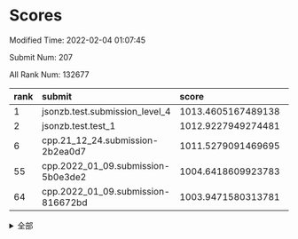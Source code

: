 # Scores

Modified Time: 2022-02-04 01:07:45

Submit Num: 207

All Rank Num: 132677

| rank |               submit               |       score        |       sigma        | pk_num |
| :--- | :--------------------------------- | :----------------- | :----------------- | :----- |
| 1    | jsonzb.test.submission_level_4     | 1013.4605167489138 | 0.7937341369016891 | 2564   |
| 2    | jsonzb.test.test_1                 | 1012.9227949274481 | 0.8020989085469977 | 2565   |
| 6    | cpp.21_12_24.submission-2b2ea0d7   | 1011.5279091469695 | 0.8079033142709839 | 2566   |
| 55   | cpp.2022_01_09.submission-5b0e3de2 | 1004.6418609923783 | 0.7128059371870016 | 2572   |
| 64   | cpp.2022_01_09.submission-816672bd | 1003.9471580313781 | 0.7124187385049305 | 2558   |


<details>
<summary>全部</summary>

| rank |                 submit                 |       score        |       sigma        | pk_num |
| :--- | :------------------------------------- | :----------------- | :----------------- | :----- |
| 1    | jsonzb.test.submission_level_4         | 1013.4605167489138 | 0.7937341369016891 | 2564   |
| 2    | jsonzb.test.test_1                     | 1012.9227949274481 | 0.8020989085469977 | 2565   |
| 3    | gobigger.level_3.submission_level_3_18 | 1012.3255548436232 | 0.7950733447766527 | 2562   |
| 4    | gobigger.level_3.submission_level_3_14 | 1012.1736681949859 | 0.7578980919232291 | 2566   |
| 5    | gobigger.level_3.submission_level_3_3  | 1011.6099141118796 | 0.7654616768742037 | 2571   |
| 6    | cpp.21_12_24.submission-2b2ea0d7       | 1011.5279091469695 | 0.8079033142709839 | 2566   |
| 7    | gobigger.level_3.submission_level_3_37 | 1011.3192947116336 | 0.7682480466279401 | 2560   |
| 8    | gobigger.level_3.submission_level_3_26 | 1011.1666869824103 | 0.7879023576617294 | 2561   |
| 9    | gobigger.level_3.submission_level_3_48 | 1011.1181141207586 | 0.7473706345331649 | 2561   |
| 10   | gobigger.level_3.submission_level_3_25 | 1011.0600098899565 | 0.7765790756681481 | 2563   |
| 11   | gobigger.level_3.submission_level_3_38 | 1011.0507003848807 | 0.7579493296391923 | 2562   |
| 12   | gobigger.level_3.submission_level_3_49 | 1011.0233052532058 | 0.7883267645245594 | 2560   |
| 13   | gobigger.level_3.submission_level_3_6  | 1010.9465311964805 | 0.7623124908925245 | 2569   |
| 14   | gobigger.level_3.submission_level_3_35 | 1010.9024732675686 | 0.7616535356025714 | 2568   |
| 15   | gobigger.level_3.submission_level_3_16 | 1010.8803888263085 | 0.7718523822717426 | 2568   |
| 16   | gobigger.level_3.submission_level_3_15 | 1010.7064465665139 | 0.7624544072647693 | 2563   |
| 17   | gobigger.level_3.submission_level_3_41 | 1010.6225198628658 | 0.7624653914602695 | 2565   |
| 18   | gobigger.level_3.submission_level_3_20 | 1010.5620969875148 | 0.7646842727321336 | 2561   |
| 19   | gobigger.level_3.submission_level_3_10 | 1010.5331926732276 | 0.7518203527821816 | 2567   |
| 20   | gobigger.level_3.submission_level_3_32 | 1010.5086849006537 | 0.7520488240967498 | 2565   |
| 21   | gobigger.level_3.submission_level_3_44 | 1010.3946248867541 | 0.7779491683176932 | 2564   |
| 22   | gobigger.level_3.submission_level_3_0  | 1010.3602308781044 | 0.7502206469193514 | 2561   |
| 23   | gobigger.level_3.submission_level_3_34 | 1010.3392646096987 | 0.769415592575961  | 2564   |
| 24   | gobigger.level_3.submission_level_3_24 | 1010.338963424735  | 0.7728400676135586 | 2557   |
| 25   | gobigger.level_3.submission_level_3_29 | 1010.1333006856985 | 0.742214871918569  | 2562   |
| 26   | gobigger.level_3.submission_level_3_7  | 1010.1226385777476 | 0.7698003719757734 | 2563   |
| 27   | gobigger.level_3.submission_level_3_28 | 1010.0357489285403 | 0.7594546070925491 | 2561   |
| 28   | gobigger.level_3.submission_level_3_1  | 1009.9928690718104 | 0.743819896240703  | 2563   |
| 29   | gobigger.level_3.submission_level_3_40 | 1009.950895727776  | 0.759169713099038  | 2566   |
| 30   | gobigger.level_3.submission_level_3_11 | 1009.9285629972002 | 0.7534608585187799 | 2563   |
| 31   | gobigger.level_3.submission_level_3_31 | 1009.8509583388827 | 0.7657992790660159 | 2562   |
| 32   | gobigger.level_3.submission_level_3_36 | 1009.7621062348791 | 0.7588569420542133 | 2564   |
| 33   | gobigger.level_3.submission_level_3_30 | 1009.737118768243  | 0.7358295927749396 | 2558   |
| 34   | gobigger.level_3.submission_level_3_33 | 1009.6773421079283 | 0.7695566661081357 | 2566   |
| 35   | gobigger.level_3.submission_level_3_4  | 1009.6305151665982 | 0.7604388463498025 | 2562   |
| 36   | gobigger.level_3.submission_level_3_13 | 1009.606883565398  | 0.7641486190939977 | 2566   |
| 37   | gobigger.level_3.submission_level_3_21 | 1009.5124930872314 | 0.7476551574742645 | 2566   |
| 38   | gobigger.level_3.submission_level_3_43 | 1009.3482362965368 | 0.7389243967848032 | 2565   |
| 39   | gobigger.level_3.submission_level_3_46 | 1009.3399659228875 | 0.7460162561470256 | 2566   |
| 40   | gobigger.level_3.submission_level_3_8  | 1009.3301804696164 | 0.7411349429798058 | 2564   |
| 41   | gobigger.level_3.submission_level_3_19 | 1009.3159669480929 | 0.7542608406055031 | 2560   |
| 42   | gobigger.level_3.submission_level_3_9  | 1009.3127634636938 | 0.7752129683875298 | 2559   |
| 43   | gobigger.level_3.submission_level_3_2  | 1009.2974716108926 | 0.7659536437379111 | 2561   |
| 44   | gobigger.level_3.submission_level_3_12 | 1009.2372011401721 | 0.7453970017847622 | 2566   |
| 45   | gobigger.level_3.submission_level_3_45 | 1009.2172116220709 | 0.7483964886949485 | 2569   |
| 46   | gobigger.level_3.submission_level_3_27 | 1009.0820305213095 | 0.7551809119932071 | 2562   |
| 47   | gobigger.level_3.submission_level_3_17 | 1009.0798640786143 | 0.7500932036445207 | 2562   |
| 48   | gobigger.level_3.submission_level_3_39 | 1009.0547980190231 | 0.7411059426572556 | 2563   |
| 49   | gobigger.level_3.submission_level_3_22 | 1008.9441407560461 | 0.753243528117357  | 2568   |
| 50   | gobigger.level_3.submission_level_3_47 | 1008.9105179178388 | 0.749765715781226  | 2562   |
| 51   | gobigger.level_3.submission_level_3_5  | 1008.5927236448433 | 0.7430194931817948 | 2562   |
| 52   | gobigger.level_3.submission_level_3_23 | 1008.3680690689438 | 0.7484469997247275 | 2566   |
| 53   | gobigger.level_3.submission_level_3_42 | 1008.2005221960219 | 0.7490877608196193 | 2565   |
| 54   | gobigger.level_1.submission_level_1_32 | 1004.7400682468606 | 0.7172738237004954 | 2566   |
| 55   | cpp.2022_01_09.submission-5b0e3de2     | 1004.6418609923783 | 0.7128059371870016 | 2572   |
| 56   | gobigger.level_1.submission_level_1_38 | 1004.3960433232141 | 0.713653732101595  | 2563   |
| 57   | gobigger.level_1.submission_level_1_12 | 1004.3834175177103 | 0.7169842730331647 | 2564   |
| 58   | gobigger.level_1.submission_level_1_20 | 1004.3603455318747 | 0.7257740092719946 | 2564   |
| 59   | gobigger.level_1.submission_level_1_45 | 1004.2532026231198 | 0.7285870378727026 | 2564   |
| 60   | gobigger.level_1.submission_level_1_18 | 1004.203260627638  | 0.7255448130926531 | 2565   |
| 61   | gobigger.level_1.submission_level_1_48 | 1004.1983529204101 | 0.7156044472194667 | 2564   |
| 62   | gobigger.level_1.submission_level_1_43 | 1004.0760054800569 | 0.7243257247631726 | 2562   |
| 63   | gobigger.level_1.submission_level_1_14 | 1003.9820550519034 | 0.721067375629953  | 2565   |
| 64   | cpp.2022_01_09.submission-816672bd     | 1003.9471580313781 | 0.7124187385049305 | 2558   |
| 65   | gobigger.level_1.submission_level_1_40 | 1003.9100504419224 | 0.7354574671004221 | 2566   |
| 66   | gobigger.level_1.submission_level_1_7  | 1003.8274449329039 | 0.7128271077008275 | 2561   |
| 67   | gobigger.level_1.submission_level_1_39 | 1003.8140731648061 | 0.71648169688829   | 2562   |
| 68   | gobigger.level_1.submission_level_1_8  | 1003.7991169602817 | 0.7261029563229463 | 2566   |
| 69   | gobigger.level_1.submission_level_1_9  | 1003.776910542323  | 0.7173247454772533 | 2567   |
| 70   | gobigger.level_1.submission_level_1_33 | 1003.7118833920109 | 0.7123214445085976 | 2563   |
| 71   | gobigger.level_1.submission_level_1_15 | 1003.6101638545423 | 0.7250362005181645 | 2561   |
| 72   | gobigger.level_1.submission_level_1_4  | 1003.5922814539542 | 0.7114331840976493 | 2564   |
| 73   | gobigger.level_1.submission_level_1_6  | 1003.5555242886335 | 0.7210430538153232 | 2564   |
| 74   | gobigger.level_1.submission_level_1_21 | 1003.444069842712  | 0.718368785876861  | 2562   |
| 75   | gobigger.level_1.submission_level_1_13 | 1003.4382574111631 | 0.7066613495461365 | 2564   |
| 76   | gobigger.level_1.submission_level_1_47 | 1003.3501186370842 | 0.712599833917002  | 2559   |
| 77   | gobigger.level_1.submission_level_1_1  | 1003.3371385281604 | 0.7083812838234358 | 2566   |
| 78   | gobigger.level_1.submission_level_1_25 | 1003.3351765636099 | 0.7088614661915612 | 2558   |
| 79   | gobigger.level_1.submission_level_1_41 | 1003.3220393193809 | 0.7148204413355189 | 2561   |
| 80   | gobigger.level_1.submission_level_1_26 | 1003.2598573497996 | 0.7084548525414235 | 2559   |
| 81   | gobigger.level_1.submission_level_1_27 | 1003.22921699887   | 0.7086379155648863 | 2567   |
| 82   | gobigger.level_1.submission_level_1_35 | 1003.1970749204518 | 0.7274162401866026 | 2560   |
| 83   | gobigger.level_1.submission_level_1_11 | 1003.1703463904216 | 0.7051339255486674 | 2555   |
| 84   | gobigger.level_1.submission_level_1_5  | 1003.13823736566   | 0.715966425158969  | 2565   |
| 85   | gobigger.level_1.submission_level_1_3  | 1003.0941132664738 | 0.7152044299969824 | 2562   |
| 86   | gobigger.level_1.submission_level_1_49 | 1003.0840874390899 | 0.7329547083204726 | 2568   |
| 87   | gobigger.level_1.submission_level_1_16 | 1003.0260939515883 | 0.7109879184527084 | 2570   |
| 88   | gobigger.level_1.submission_level_1_36 | 1002.972674017499  | 0.7051121942122642 | 2562   |
| 89   | gobigger.level_1.submission_level_1_19 | 1002.9609637930214 | 0.7135533623772802 | 2563   |
| 90   | gobigger.level_1.submission_level_1_46 | 1002.9279101690233 | 0.716509887442833  | 2562   |
| 91   | gobigger.level_1.submission_level_1_31 | 1002.9034809875908 | 0.7053319334812886 | 2561   |
| 92   | gobigger.level_1.submission_level_1_23 | 1002.7263093491525 | 0.716014525186714  | 2565   |
| 93   | gobigger.level_1.submission_level_1_28 | 1002.7147383531075 | 0.716362669923908  | 2566   |
| 94   | gobigger.level_1.submission_level_1_24 | 1002.5526258348485 | 0.7176202353593575 | 2567   |
| 95   | gobigger.level_1.submission_level_1_10 | 1002.5112168540721 | 0.7108771483831128 | 2565   |
| 96   | gobigger.level_1.submission_level_1_44 | 1002.5078734084468 | 0.7221621675001813 | 2565   |
| 97   | gobigger.level_1.submission_level_1_37 | 1002.4937316055979 | 0.7161046774214983 | 2564   |
| 98   | gobigger.level_1.submission_level_1_29 | 1002.4662031823713 | 0.7196898912314877 | 2559   |
| 99   | gobigger.level_1.submission_level_1_30 | 1002.4655276777629 | 0.7183589805648984 | 2562   |
| 100  | gobigger.level_1.submission_level_1_42 | 1002.4557377459431 | 0.7143597658257389 | 2572   |
| 101  | gobigger.level_1.submission_level_1_17 | 1002.4269966391931 | 0.7065079885120622 | 2566   |
| 102  | gobigger.level_1.submission_level_1_2  | 1002.2026408755374 | 0.7076530167484256 | 2568   |
| 103  | gobigger.level_1.submission_level_1_22 | 1001.9705149299226 | 0.7175935768387924 | 2563   |
| 104  | gobigger.level_1.submission_level_1_0  | 1001.7934391003357 | 0.7065048463742262 | 2562   |
| 105  | gobigger.level_1.submission_level_1_34 | 1001.7072578701324 | 0.7078603285953812 | 2566   |
| 106  | gobigger.random.submission_random_7    | 998.4228820969428  | 0.6943532722013811 | 2564   |
| 107  | gobigger.random.submission_random_25   | 996.8794937217799  | 0.7151675583925776 | 2565   |
| 108  | gobigger.random.submission_random_1    | 996.8673492271319  | 0.7135076758858924 | 2560   |
| 109  | gobigger.random.submission_random_18   | 996.7328410952172  | 0.7061490559387422 | 2559   |
| 110  | gobigger.random.submission_random_19   | 996.6074789094164  | 0.7000387472371656 | 2562   |
| 111  | gobigger.random.submission_random_6    | 996.5832405428993  | 0.7072016057128391 | 2566   |
| 112  | gobigger.random.submission_random_10   | 996.4406622422297  | 0.7027053183976091 | 2564   |
| 113  | gobigger.random.submission_random_24   | 996.412280773867   | 0.706064501127342  | 2562   |
| 114  | gobigger.random.submission_random_20   | 996.3966684928661  | 0.701757702721868  | 2566   |
| 115  | gobigger.random.submission_random_36   | 996.37444202505    | 0.7014589266768817 | 2560   |
| 116  | gobigger.random.submission_random_2    | 996.3635624367552  | 0.7034180991140271 | 2565   |
| 117  | gobigger.random.submission_random_42   | 996.3382962707425  | 0.7139505228528464 | 2568   |
| 118  | gobigger.random.submission_random_3    | 996.3367944444269  | 0.7033588518849011 | 2563   |
| 119  | gobigger.random.submission_random_5    | 996.3141869687913  | 0.7101108462328619 | 2566   |
| 120  | gobigger.random.submission_random_37   | 996.3081970108506  | 0.7143188579595171 | 2563   |
| 121  | gobigger.random.submission_random_30   | 996.2662098783464  | 0.7168194930915125 | 2557   |
| 122  | gobigger.random.submission_random_34   | 996.2434038373522  | 0.7011718430680383 | 2569   |
| 123  | gobigger.random.submission_random_32   | 996.2377940578174  | 0.7111638122219026 | 2565   |
| 124  | gobigger.random.submission_random_39   | 996.2007913477523  | 0.7140935485001985 | 2560   |
| 125  | gobigger.random.submission_random_0    | 996.0973517139429  | 0.7268703280367551 | 2560   |
| 126  | gobigger.random.submission_random_47   | 996.0934069694569  | 0.7126845021445353 | 2564   |
| 127  | gobigger.random.submission_random_8    | 996.0299574720286  | 0.7040653233441851 | 2566   |
| 128  | gobigger.random.submission_random_16   | 996.0054849464401  | 0.7084344509908602 | 2563   |
| 129  | gobigger.random.submission_random_38   | 996.0021262965297  | 0.7027212155725413 | 2564   |
| 130  | gobigger.random.submission_random_35   | 995.9673080027261  | 0.7107401348920336 | 2566   |
| 131  | gobigger.random.submission_random_14   | 995.9358663249643  | 0.715593624046885  | 2563   |
| 132  | gobigger.random.submission_random_33   | 995.9355254192446  | 0.7105601396175957 | 2564   |
| 133  | gobigger.random.submission_random_31   | 995.9043263263935  | 0.7088122834456276 | 2567   |
| 134  | gobigger.random.submission_random_13   | 995.8959041541224  | 0.7138182664722031 | 2565   |
| 135  | gobigger.random.submission_random_4    | 995.7683321398385  | 0.7161459227169854 | 2562   |
| 136  | gobigger.random.submission_random_26   | 995.7458420684293  | 0.6998839267512104 | 2563   |
| 137  | gobigger.random.submission_random_41   | 995.719897848909   | 0.7135541027215715 | 2561   |
| 138  | gobigger.random.submission_random_22   | 995.6137855507274  | 0.7160408521080415 | 2564   |
| 139  | gobigger.random.submission_random_49   | 995.4870575807977  | 0.7053092676775242 | 2568   |
| 140  | gobigger.random.submission_random_43   | 995.485717699431   | 0.7056848131798918 | 2566   |
| 141  | gobigger.random.submission_random_48   | 995.366694886229   | 0.7104726931645653 | 2560   |
| 142  | gobigger.random.submission_random_40   | 995.3523772340261  | 0.7292396313142865 | 2564   |
| 143  | gobigger.random.submission_random_12   | 995.2786508935757  | 0.7082972617455647 | 2563   |
| 144  | gobigger.random.submission_random_15   | 995.227302874566   | 0.7217360934259391 | 2562   |
| 145  | gobigger.random.submission_random_46   | 995.1873802959224  | 0.7145107135860985 | 2564   |
| 146  | gobigger.random.submission_random_11   | 995.1460165578152  | 0.7316905651089161 | 2568   |
| 147  | gobigger.random.submission_random_27   | 995.1029023446999  | 0.7171047642769376 | 2565   |
| 148  | gobigger.random.submission_random_28   | 995.0787670582919  | 0.7179907542251424 | 2563   |
| 149  | gobigger.random.submission_random_17   | 994.9979648662448  | 0.7239281313962498 | 2562   |
| 150  | gobigger.random.submission_random_44   | 994.8885797368004  | 0.7003215844437357 | 2566   |
| 151  | gobigger.random.submission_random_29   | 994.837322405218   | 0.723730114937091  | 2563   |
| 152  | gobigger.random.submission_random_23   | 994.8156177441562  | 0.7231310681918843 | 2563   |
| 153  | gobigger.random.submission_random_9    | 994.707571717037   | 0.7049505923359483 | 2567   |
| 154  | gobigger.level_2.submission_level_2_17 | 994.1497796397421  | 0.7288159217861742 | 2562   |
| 155  | gobigger.random.submission_random_21   | 993.9993438506411  | 0.7146476386158794 | 2560   |
| 156  | gobigger.random.submission_random_45   | 993.8276643050394  | 0.715190706454997  | 2566   |
| 157  | gobigger.level_2.submission_level_2_47 | 993.4762823840366  | 0.7301830228107368 | 2561   |
| 158  | gobigger.level_2.submission_level_2_40 | 993.4260673499739  | 0.7300956721549685 | 2569   |
| 159  | gobigger.level_2.submission_level_2_13 | 993.4145419038617  | 0.731027319896976  | 2562   |
| 160  | gobigger.level_2.submission_level_2_16 | 993.4065493776891  | 0.7256811712130857 | 2567   |
| 161  | gobigger.level_2.submission_level_2_7  | 993.4058695283787  | 0.7346195341573548 | 2563   |
| 162  | gobigger.level_2.submission_level_2_3  | 993.3697491395371  | 0.7448615254976285 | 2563   |
| 163  | gobigger.level_2.submission_level_2_30 | 993.21061437485    | 0.7423167817227877 | 2565   |
| 164  | gobigger.level_2.submission_level_2_29 | 993.0714927219665  | 0.7261301383778115 | 2565   |
| 165  | gobigger.level_2.submission_level_2_42 | 993.0099891501463  | 0.7424874865467749 | 2568   |
| 166  | gobigger.level_2.submission_level_2_0  | 992.773213595774   | 0.7427397366796428 | 2563   |
| 167  | gobigger.level_2.submission_level_2_1  | 992.7033946790788  | 0.7416685522642013 | 2561   |
| 168  | gobigger.level_2.submission_level_2_14 | 992.672104085561   | 0.7439567905110199 | 2561   |
| 169  | gobigger.level_2.submission_level_2_20 | 992.666544575517   | 0.7371791334006328 | 2562   |
| 170  | gobigger.level_2.submission_level_2_25 | 992.4921688468218  | 0.7323694113080018 | 2564   |
| 171  | gobigger.level_2.submission_level_2_27 | 992.4365296078132  | 0.7447221186503955 | 2568   |
| 172  | gobigger.level_2.submission_level_2_6  | 992.3831805498994  | 0.7429574182909764 | 2562   |
| 173  | gobigger.level_2.submission_level_2_37 | 992.2985397416778  | 0.7447951162272445 | 2568   |
| 174  | gobigger.level_2.submission_level_2_9  | 992.2678827434979  | 0.7571326171484148 | 2563   |
| 175  | gobigger.level_2.submission_level_2_41 | 992.2558703624686  | 0.7400599788873544 | 2561   |
| 176  | gobigger.level_2.submission_level_2_34 | 992.1823312804627  | 0.7466091812410212 | 2564   |
| 177  | gobigger.level_2.submission_level_2_28 | 992.1652359222493  | 0.7401656844578645 | 2563   |
| 178  | gobigger.level_2.submission_level_2_49 | 992.1638654684879  | 0.745069448565181  | 2566   |
| 179  | gobigger.level_2.submission_level_2_31 | 992.1046659315723  | 0.7583090779033775 | 2569   |
| 180  | gobigger.level_2.submission_level_2_33 | 992.039629232367   | 0.7540169945230255 | 2569   |
| 181  | gobigger.level_2.submission_level_2_46 | 991.9523427818046  | 0.7531650016586016 | 2569   |
| 182  | gobigger.level_2.submission_level_2_24 | 991.9463749437842  | 0.731777919860165  | 2560   |
| 183  | gobigger.level_2.submission_level_2_4  | 991.8482588524597  | 0.7638019961491844 | 2571   |
| 184  | gobigger.level_2.submission_level_2_26 | 991.8185732081747  | 0.7568868398962639 | 2563   |
| 185  | gobigger.level_2.submission_level_2_36 | 991.6951817762085  | 0.7361294482956009 | 2561   |
| 186  | gobigger.level_2.submission_level_2_19 | 991.6807610660562  | 0.7316888587734217 | 2564   |
| 187  | gobigger.level_2.submission_level_2_10 | 991.6725215561083  | 0.7475196562097611 | 2563   |
| 188  | gobigger.level_2.submission_level_2_21 | 991.5480197424907  | 0.7302288331783451 | 2562   |
| 189  | gobigger.level_2.submission_level_2_44 | 991.5061927967688  | 0.7566335967348571 | 2563   |
| 190  | gobigger.level_2.submission_level_2_8  | 991.497661395503   | 0.7419161341985178 | 2562   |
| 191  | gobigger.level_2.submission_level_2_18 | 991.491236328236   | 0.7763384455921686 | 2557   |
| 192  | gobigger.level_2.submission_level_2_48 | 991.4840787652589  | 0.7385800741037389 | 2562   |
| 193  | gobigger.level_2.submission_level_2_23 | 991.3069864536631  | 0.7551105877665129 | 2561   |
| 194  | gobigger.level_2.submission_level_2_12 | 991.2289903899225  | 0.7636150038120179 | 2563   |
| 195  | gobigger.level_2.submission_level_2_43 | 991.2144473726775  | 0.7527814639968778 | 2569   |
| 196  | gobigger.level_2.submission_level_2_11 | 991.2072130802836  | 0.7525453889411322 | 2561   |
| 197  | gobigger.level_2.submission_level_2_38 | 991.1697723589149  | 0.7576321692514438 | 2567   |
| 198  | gobigger.level_2.submission_level_2_22 | 991.133534061194   | 0.7435548732819768 | 2563   |
| 199  | gobigger.level_2.submission_level_2_2  | 991.1202049669396  | 0.7599239415647132 | 2562   |
| 200  | gobigger.level_2.submission_level_2_35 | 990.9869608990529  | 0.7462935301109832 | 2568   |
| 201  | gobigger.level_2.submission_level_2_39 | 990.7886534265983  | 0.7504155619409127 | 2563   |
| 202  | gobigger.level_2.submission_level_2_5  | 990.7824910424455  | 0.745859566138419  | 2568   |
| 203  | gobigger.level_2.submission_level_2_15 | 990.7191441179903  | 0.7630352769696381 | 2565   |
| 204  | gobigger.level_2.submission_level_2_32 | 990.4755168174221  | 0.7428870810633065 | 2566   |
| 205  | gobigger.level_2.submission_level_2_45 | 990.2908618424684  | 0.7629872221306191 | 2563   |
| 206  | gobigger.none.submission_none_1        | 977.4117519180102  | 1.4794165891329183 | 2565   |
| 207  | gobigger.none.submission_none_0        | 976.8435860005657  | 1.4395580601327085 | 2565   |

</details>